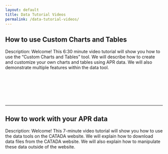 ```yaml
---
layout: default
title: Data Tutorial Videos
permalink: /data-tutorial-videos/
---
```

## How to use Custom Charts and Tables 
Description: Welcome! This 6:30 minute video tutorial will show you how to use the “Custom Charts and Tables” tool. We will describe how to create and customize your own charts and tables using APR data. We will also demonstrate multiple features within the data tool.

<script src="https://fast.wistia.com/embed/medias/35rlbpxyvf.jsonp" async></script><script src="https://fast.wistia.com/assets/external/E-v1.js" async></script><span class="wistia_embed wistia_async_35rlbpxyvf popover=true popoverAnimateThumbnail=true" style="display:inline-block;height:84px;position:relative;width:150px">&nbsp;</span>  

---

## How to work with your APR data 
Description: Welcome!  This 7-minute video tutorial will show you how to use the data tools on the CATADA website. We will explain how to download data files from the CATADA website. We will also explain how to manipulate these data outside of the website.

<script src="https://fast.wistia.com/embed/medias/earlhnwgr4.jsonp" async></script><script src="https://fast.wistia.com/assets/external/E-v1.js" async></script><span class="wistia_embed wistia_async_earlhnwgr4 popover=true popoverAnimateThumbnail=true" style="display:inline-block;height:84px;position:relative;width:150px">&nbsp;</span>
